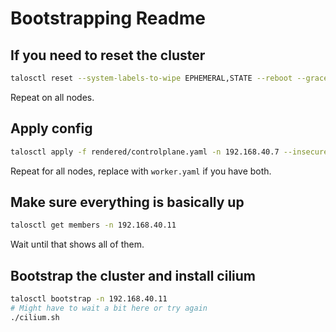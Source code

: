 # Bootstrapping Readme

## If you need to reset the cluster

```bash
talosctl reset --system-labels-to-wipe EPHEMERAL,STATE --reboot --graceful=false --wait=false -n 192.168.40.7
```
Repeat on all nodes.

## Apply config

```bash
talosctl apply -f rendered/controlplane.yaml -n 192.168.40.7 --insecure
```

Repeat for all nodes, replace with `worker.yaml` if you have both.

## Make sure everything is basically up

```bash
talosctl get members -n 192.168.40.11
```

Wait until that shows all of them.

## Bootstrap the cluster and install cilium

```bash
talosctl bootstrap -n 192.168.40.11
# Might have to wait a bit here or try again
./cilium.sh
```
